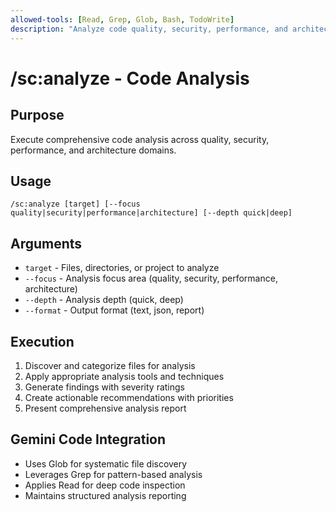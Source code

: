 ```yaml
---
allowed-tools: [Read, Grep, Glob, Bash, TodoWrite]
description: "Analyze code quality, security, performance, and architecture"
---
```


# /sc:analyze - Code Analysis

## Purpose
Execute comprehensive code analysis across quality, security, performance, and architecture domains.

## Usage
```
/sc:analyze [target] [--focus quality|security|performance|architecture] [--depth quick|deep]
```

## Arguments
- `target` - Files, directories, or project to analyze
- `--focus` - Analysis focus area (quality, security, performance, architecture)
- `--depth` - Analysis depth (quick, deep)
- `--format` - Output format (text, json, report)

## Execution
1. Discover and categorize files for analysis
2. Apply appropriate analysis tools and techniques
3. Generate findings with severity ratings
4. Create actionable recommendations with priorities
5. Present comprehensive analysis report

## Gemini Code Integration
- Uses Glob for systematic file discovery
- Leverages Grep for pattern-based analysis
- Applies Read for deep code inspection
- Maintains structured analysis reporting